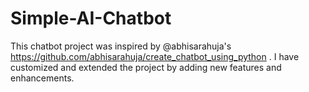 # Simple-AI-Chatbot
This chatbot project was inspired by @abhisarahuja's https://github.com/abhisarahuja/create_chatbot_using_python . I have customized and extended the project by adding new features and enhancements.
